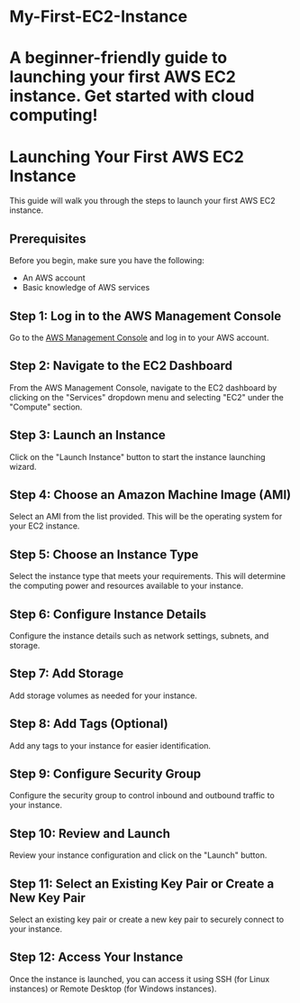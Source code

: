 # My-First-EC2-Instance
# A beginner-friendly guide to launching your first AWS EC2 instance. Get started with cloud computing!
# Launching Your First AWS EC2 Instance

This guide will walk you through the steps to launch your first AWS EC2 instance.
## Prerequisites

Before you begin, make sure you have the following:

- An AWS account
- Basic knowledge of AWS services
## Step 1: Log in to the AWS Management Console

Go to the [AWS Management Console](https://console.aws.amazon.com/) and log in to your AWS account.

## Step 2: Navigate to the EC2 Dashboard

From the AWS Management Console, navigate to the EC2 dashboard by clicking on the "Services" dropdown menu and selecting "EC2" under the "Compute" section.

## Step 3: Launch an Instance

Click on the "Launch Instance" button to start the instance launching wizard.

## Step 4: Choose an Amazon Machine Image (AMI)

Select an AMI from the list provided. This will be the operating system for your EC2 instance.

## Step 5: Choose an Instance Type

Select the instance type that meets your requirements. This will determine the computing power and resources available to your instance.

## Step 6: Configure Instance Details

Configure the instance details such as network settings, subnets, and storage.

## Step 7: Add Storage

Add storage volumes as needed for your instance.

## Step 8: Add Tags (Optional)

Add any tags to your instance for easier identification.

## Step 9: Configure Security Group

Configure the security group to control inbound and outbound traffic to your instance.

## Step 10: Review and Launch

Review your instance configuration and click on the "Launch" button.

## Step 11: Select an Existing Key Pair or Create a New Key Pair

Select an existing key pair or create a new key pair to securely connect to your instance.

## Step 12: Access Your Instance

Once the instance is launched, you can access it using SSH (for Linux instances) or Remote Desktop (for Windows instances).
